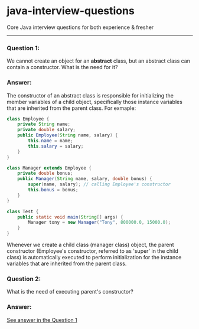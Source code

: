 # java-interview-questions
Core Java interview questions for both experience &amp; fresher 
<hr/>

### **Question 1:**
We cannot create an object for an **abstract** class, but an abstract class can contain a constructor. What is the need for it?

### **Answer:**
<span style="color:BALCK">
The constructor of an abstract class is responsible for initializing the member variables of a child object, specifically those instance variables that are inherited from the parent class.
For exmaple:

```java
class Employee {
    private String name;
    private double salary;
    public Employee(String name, salary) {
        this.name = name;
        this.salary = salary;
    }
}

class Manager extends Employee {
    private double bonus;
    public Manager(String name, salary, double bonus) {
        super(name, salary); // calling Employee's constructor
        this.bonus = bonus;
    }
}

class Test {
    public static void main(String[] args) {
        Manager tony = new Manager("Tony", 800000.0, 15000.0);
    }
}
```
Whenever we create a child class (manager class) object, the parent constructor (Employee's constructor, referred to as 'super' in the child class) is automatically executed to perform initialization for the instance variables that are inherited from the parent class.
</span>

### **Question 2:**
What is the need of executing parent's constructor?

### **Answer:**
[See answer in the Question 1](#question-1)


